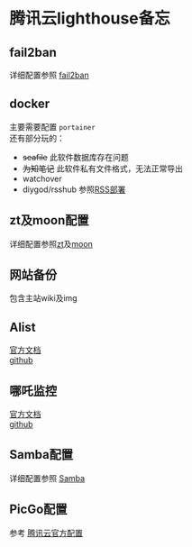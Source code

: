 # 腾讯云lighthouse备忘

## fail2ban
详细配置参照 [fail2ban](./fail2ban.md)  

## docker
主要需要配置 `portainer`  
还有部分玩的：
- ~~seafile~~ 此软件数据库存在问题
- ~~为知笔记~~ 此软件私有文件格式，无法正常导出
- watchover
- diygod/rsshub 参照[RSS部署](../Linux/rsshub.md)

## zt及moon配置
详细配置参照[zt](../Nas/zerotier.md)及[moon](../Skills/moon.md)

## 网站备份
包含主站wiki及img  

## Alist
[官方文档](https://alist.nn.ci/)  
[github](https://github.com/alist-org/alist)  

## 哪吒监控
[官方文档](https://nezha.wiki/index.html)  
[github](https://github.com/naiba/nezha)  

## Samba配置
详细配置参照 [Samba](../Linux/samba.md)  

## PicGo配置
参考 [腾讯云官方配置](https://cloud.tencent.com/document/product/436/74373)  